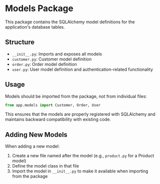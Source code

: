 # Models Package

This package contains the SQLAlchemy model definitions for the application's database tables.

## Structure

- `__init__.py`: Imports and exposes all models
- `customer.py`: Customer model definition
- `order.py`: Order model definition
- `user.py`: User model definition and authentication-related functionality

## Usage

Models should be imported from the package, not from individual files:

```python
from app.models import Customer, Order, User
```

This ensures that the models are properly registered with SQLAlchemy and maintains backward compatibility with existing code.

## Adding New Models

When adding a new model:

1. Create a new file named after the model (e.g., `product.py` for a Product model)
2. Define the model class in that file
3. Import the model in `__init__.py` to make it available when importing from the package